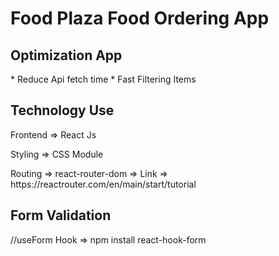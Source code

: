 <h1>Food Plaza Food Ordering App </h1>

<h2>Optimization App </h2>
* Reduce Api fetch time
* Fast Filtering Items

<h2>Technology Use</h2>
<p>Frontend => React Js</p>
<p>Styling => CSS Module</p>
<p>Routing => react-router-dom =>   <span>Link => https://reactrouter.com/en/main/start/tutorial</span></p>

<h2> Form Validation</h2>
//useForm Hook => npm install react-hook-form

